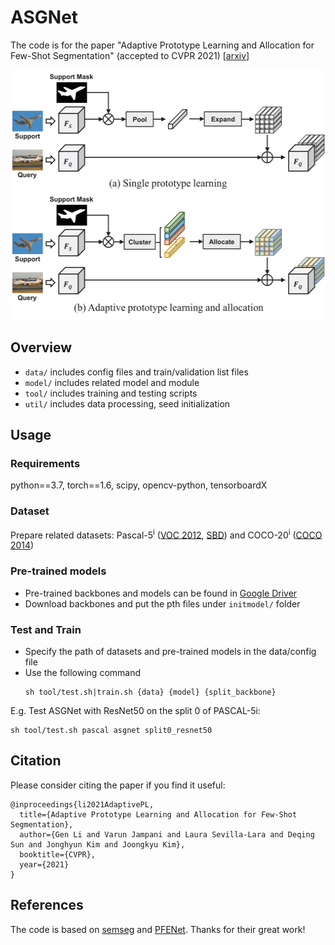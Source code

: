 # ASGNet
The code is for the paper "Adaptive Prototype Learning and Allocation for Few-Shot Segmentation" (accepted to CVPR 2021) [[arxiv](https://arxiv.org/abs/2104.01893)]

<p align="left">
  <img src="figure/comparison.png" width="511.4" height="400">
</p>

## Overview
+ `data/` includes config files and train/validation list files
+ `model/` includes related model and module
+ `tool/` includes training and testing scripts
+ `util/` includes data processing, seed initialization

## Usage
### Requirements
python==3.7, torch==1.6, scipy, opencv-python, tensorboardX

### Dataset
Prepare related datasets: Pascal-5<sup>i</sup> ([VOC 2012](http://host.robots.ox.ac.uk/pascal/VOC/voc2012/), [SBD](http://home.bharathh.info/pubs/codes/SBD/download.html)) and COCO-20<sup>i</sup> ([COCO 2014](https://cocodataset.org/#download))

### Pre-trained models
- Pre-trained backbones and models can be found in [Google Driver](https://drive.google.com/drive/folders/1dEJL_KSkZZ0nIEy6zwqqb93L4zBDvCV-?usp=sharing)
- Download backbones and put the pth files under `initmodel/` folder

### Test and  Train
+ Specify the path of datasets and pre-trained models in the data/config file
+ Use the following command 
  ```
  sh tool/test.sh|train.sh {data} {model} {split_backbone}
  ```

E.g. Test ASGNet with ResNet50 on the split 0 of PASCAL-5i:
```
sh tool/test.sh pascal asgnet split0_resnet50
```

## Citation
Please consider citing the paper if you find it useful:
```
@inproceedings{li2021AdaptivePL,
  title={Adaptive Prototype Learning and Allocation for Few-Shot Segmentation},
  author={Gen Li and Varun Jampani and Laura Sevilla-Lara and Deqing Sun and Jonghyun Kim and Joongkyu Kim},
  booktitle={CVPR},
  year={2021}
}
```
## References
The code is based on [semseg](https://github.com/hszhao/semseg) and [PFENet](https://github.com/Jia-Research-Lab/PFENet). Thanks for their great work!
